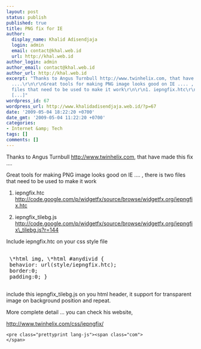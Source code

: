 ```yaml
---
layout: post
status: publish
published: true
title: PNG fix for IE
author:
  display_name: Khalid Adisendjaja
  login: admin
  email: contact@khal.web.id
  url: http://khal.web.id
author_login: admin
author_email: contact@khal.web.id
author_url: http://khal.web.id
excerpt: "Thanks to Angus Turnbull http://www.twinhelix.com, that have made this fix
  ....\r\n\r\nGreat tools for making PNG image looks good on IE .... , there is two
  files that need to be used to make it work\r\n\r\n1. iepngfix.htc\r\nhttp://code.google.com/p/widgetfx/source/browse/widgetfx.org/iepngfix.htc
  [...]"
wordpress_id: 67
wordpress_url: http://www.khalidadisendjaja.web.id/?p=67
date: '2009-05-04 18:22:20 +0700'
date_gmt: '2009-05-04 11:22:20 +0700'
categories:
- Internet &amp; Tech
tags: []
comments: []
---
```

Thanks to Angus Turnbull http://www.twinhelix.com, that have made this fix ....

Great tools for making PNG image looks good on IE .... , there is two files that need to be used to make it work

1. iepngfix.htc  
 http://code.google.com/p/widgetfx/source/browse/widgetfx.org/iepngfix.htc

2. iepngfix\_tilebg.js  
 http://code.google.com/p/widgetfx/source/browse/widgetfx.org/iepngfix\_tilebg.js?r=144

Include iepngfix.htc on your css style file  
 <pre name="code" class="css" >  
 \*html img, \*html #anydivid {  
 behavior: url(style/iepngfix.htc);  
 border:0;  
 padding:0; }  
 </pre>

include this iepngfix\_tilebg.js on you html header, it support for transparent image on background position and repeat.

More complete detail ... you can check his website,

http://www.twinhelix.com/css/iepngfix/

 
    <pre class="prettyprint lang-js"><span class="com">
    </span>